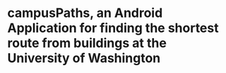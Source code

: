 # campusPaths, an Android Application for finding the shortest route from buildings at the University of Washington
